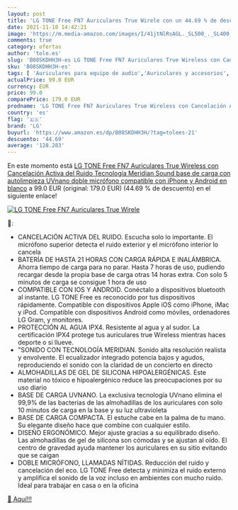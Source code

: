 ```yaml
---
layout: post
title: 'LG TONE Free FN7 Auriculares True Wirele con un 44.69 % de descuento'
date: 2021-11-10 14:42:21
image: 'https://m.media-amazon.com/images/I/41jtNlRsAGL._SL500_._SL400_.jpg'
comments: true
category: ofertas
author: 'tole.es'
slug: 'B08SKDHH3H-es LG TONE Free FN7 Auriculares True Wireless con Cancelación...'
sku: 'B08SKDHH3H-es'
tags: [ 'Auriculares para equipo de audio','Auriculares y accesorios','Electrónica','android','lg', ]
actualPrice: 99.0 EUR
currency: EUR
price: 99.0
comparePrice: 179.0 EUR
prodname: 'LG TONE Free FN7 Auriculares True Wireless con Cancelación Activa del Ruido  Tecnología Meridian Sound  base de carga con autolimpieza UVnano  doble micrófono compatible con iPhone y Android en blanco'
country: 'es'
flag: '🇪🇸'
brand: 'LG'
buyurl: 'https://www.amazon.es/dp/B08SKDHH3H/?tag=tolees-21'
descuento: '44.69'
average: '128.283'
---
```


En este momento está [LG TONE Free FN7 Auriculares True Wireless con Cancelación Activa del Ruido  Tecnología Meridian Sound  base de carga con autolimpieza UVnano  doble micrófono compatible con iPhone y Android en blanco](https://www.amazon.es/dp/B08SKDHH3H/?tag=tolees-21) a 99.0 EUR (original: 179.0 EUR) (44.69 %  de descuento) en el siguiente enlace!

[![LG TONE Free FN7 Auriculares True Wirele](https://m.media-amazon.com/images/I/41jtNlRsAGL._SL500_._SL400_.jpg)](https://www.amazon.es/dp/B08SKDHH3H/?tag=tolees-21)

🔎:

- CANCELACIÓN ACTIVA DEL RUIDO. Escucha solo lo importante. El micrófono superior detecta el ruido exterior y el micrófono interior lo cancela
- BATERÍA DE HASTA 21 HORAS CON CARGA RÁPIDA E INALÁMBRICA. Ahorra tiempo de carga para no parar. Hasta 7 horas de uso, pudiendo recargar desde la propia base de carga otras 14 horas extra. Con solo 5 minutos de carga se consigue 1 hora de uso
- COMPATIBLE CON IOS Y ANDROID. Conéctalo a dispositivos bluetooth al instante. LG TONE Free es reconocido por tus dispositivos rápidamente. Compatible con dispositivos Apple iOS como iPhone, iMac y iPod. Compatible con dispositivos Android como móviles, ordenadores LG Gram, y monitores.
- PROTECCIÓN AL AGUA IPX4. Resistente al agua y al sudor. La certificación IPX4 protege tus auriculares true Wireless mientras haces deporte o si llueve.
- "SONIDO CON TECNOLOGÍA MERIDIAN. Sonido alta resolución realista y envolvente. El ecualizador integrado potencia bajos y agudos, reproduciendo el sonido con la claridad de un concierto en directo
- ALMOHADILLAS DE GEL DE SILICONA HIPOALERGÉNICAS. Este material no tóxico e hipoalergénico reduce las preocupaciones por su uso diario
- BASE DE CARGA UVNANO. La exclusiva tecnología UVnano elimina el 99,9% de las bacterias de las almohadillas de los auriculares con solo 10 minutos de carga en la base y su luz ultravioleta
- BASE DE CARGA COMPACTA. El estuche cabe en la palma de tu mano. Su elegante diseño hace que combine con cualquier estilo.
- DISEÑO ERGONÓMICO. Mejor ajuste gracias a su equilibrado diseño. Las almohadillas de gel de silicona son cómodas y se ajustan al oído. El centro de gravedad ayuda mantener los auriculares en su sitio evitando que se caigan
- DOBLE MICRÓFONO, LLAMADAS NÍTIDAS. Reducción del ruido y cancelación del eco. LG TONE Free detecta y minimiza el ruido externo y amplifica el sonido de la voz incluso en ambientes con mucho ruido. Ideal para trabajar en casa o en la oficina

[🛒 Aquí!!!](https://www.amazon.es/dp/B08SKDHH3H/?tag=tolees-21)
